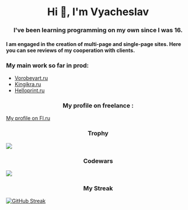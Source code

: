 <h1 align="center">Hi 👋, I'm Vyacheslav</h1>
<h3 align="center">
  I've been learning programming on my own since I was 16.
</h3>
<h4>
  I am engaged in the creation of multi-page and single-page sites. Here you can see reviews of my cooperation with clients.
</h4>
<h3>My main work so far in prod:</h3>
<ul>
  <li><a href='https://vorobeyart.ru/'>Vorobeyart.ru</a></li>
  <li><a href='https://kingikra.ru/'>Kingikra.ru</a></li>
  <li><a href='https://helloprint.ru/'>Helloprint.ru</a></li>
</ul>
<h3 align='center'>
  My profile on freelance :
</h3>
<a href="https://www.fl.ru/users/vyacheslav-luts/">My profile on Fl.ru</a>
<h3 align='center'>Trophy</h3>

<img align='center' src="https://github-profile-trophy.vercel.app/?username=SlaweekLut&column=8&theme=gruvbox&no-frame=true"/>


<h3 align='center'>Codewars</h3>
<img src="https://www.codewars.com/users/SlaweekLut/badges/large">

<h3 align='center'>My Streak</h3>

[![GitHub Streak](http://github-readme-streak-stats.herokuapp.com?user=SlaweekLut&theme=dark&hide_border=true&date_format=j%20M%5B%20Y%5D&locale=ru)](https://git.io/streak-stats)
